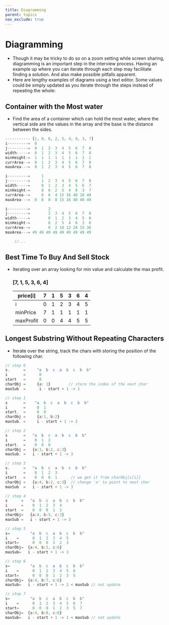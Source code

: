 ```yaml
---
title: Diagramming
parent: topics
nav_exclude: true
---
```


# Diagramming

- Though it may be tricky to do so on a zoom setting while screen sharing, diagramming is an important step in the interview process. Having an example up where you can iterate through each step may facilitate finding a solution. And also make possible pitfalls apparent.
- Here are lengthy examples of diagrams using a text editor. Some values could be simply updated as you iterate through the steps instead of repeating the whole:

## Container with the Most water

- Find the area of a container which can hold the most water, where the vertical side are the values in the array and the base is the distance between the sides.

```javascript
----------- [1, 8, 6, 2, 5, 4, 8, 3, 7]
i---------=  0
j---------=  0  1  2  3  4  5  6  7  8
width-----=  0  1  2  3  4  5  6  7  8
minHeight-=  1  1  1  1  1  1  1  1  1
currArea--=  0  1  2  3  4  5  6  7  8
maxArea---=  0  1  2  3  4  5  6  7  8

i---------=     1
j---------=     1  2  3  4  5  6  7  8
width-----=     0  1  2  3  4  5  6  7
minHeight-=     8  6  2  5  4  8  3  7
currArea--=     0  6  4 15 16 40 18 49
maxArea---=  8  8  8  8 15 16 40 40 49

i---------=        2
j---------=        2  3  4  5  6  7  8
width-----=        0  1  2  3  4  5  6
minHeight-=        6  2  5  4  6  3  6
currArea--=        0  2 10 12 24 15 36
maxArea---= 49 49 49 49 49 49 49 49 49

	//...
```

## Best Time To Buy And Sell Stock

- Iterating over an array looking for min value and calculate the max profit.

  ### [7, 1, 5, 3, 6, 4]

  | price[i]  | 7   | 1   | 5   | 3   | 6   | 4   |
  | --------- | --- | --- | --- | --- | --- | --- |
  | i         | 0   | 1   | 2   | 3   | 4   | 5   |
  | minPrice  | 7   | 1   | 1   | 1   | 1   | 1   |
  | maxProfit | 0   | 0   | 4   | 4   | 5   | 5   |

## Longest Substring Without Repeating Characters

- Iterate over the string, track the chars with storing the position of the following char.

```javascript
// step 0
s.      =     "a  b  c  a  b  c  b  b"
i       =      0
start   =      0
charObj =     {a: 1}        // store the index of the next char
maxSub  =      i - start + 1 -> 1

// step 1
s       =    "a  b  c  a  b  c  b  b"
i       =     0  1
start.  =     0  0
charObj =     {a:1, b:2}
maxSub. =     i - start + 1 -> 2

// step 2
s       =   "a  b  c  a  b  c  b  b"
i       =    0  1  2
start.  =    0  0  0
charObj =   {a:1, b:2, c:3}
maxSub. =   i - start + 1 -> 3

// step 3
s.      =   "a  b  c  a  b  c  b  b"
i       =    0  1  2  3
start   =    0  0  0  1      // we get it from charObj[s[i]]
charObj =   {a:4, b:2, c:3}  // change 'a' to point to next char
maxSub  =   i - start + 1 -> 3

// step 4
s      =   "a  b  c  a  b  c  b  b"
i      =    0  1  2  3  4
start  =    0  0  0  1  2
charObj=   {a:4, b:5, c:3}
maxSub =   i - start + 1 -> 3

// step 5
s=         "a  b  c  a  b  c  b  b"
i    =      0  1  2  3  4  5
start=      0  0  0  1  2  3
charObj=  {a:4, b:5, c:6}
maxSub=   i - start + 1 -> 3

// step 6
s=         "a  b  c  a  b  c  b  b"
i    =      0  1  2  3  4  5  6
start=      0  0  0  1  2  3  5
charObj=  {a:4, b:7, c:6}
maxSub=   i - start + 1 -> 2 < maxSub // not update

// step 7
s=         "a  b  c  a  b  c  b  b"
i    =      0  1  2  3  4  5  6  7
start=      0  0  0  1  2  3  5  7
charObj=  {a:4, b:8, c:6}
maxSub=   i - start + 1 -> 1 < maxSub // not update
```
